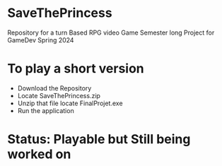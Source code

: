 # SaveThePrincess
Repository for a turn Based RPG video Game 
Semester long Project for GameDev Spring 2024
# To play a short version
  * Download the Repository
  * Locate SaveThePrincess.zip
  * Unzip that file locate FinalProjet.exe
  * Run the application
# Status: Playable but Still being worked on

